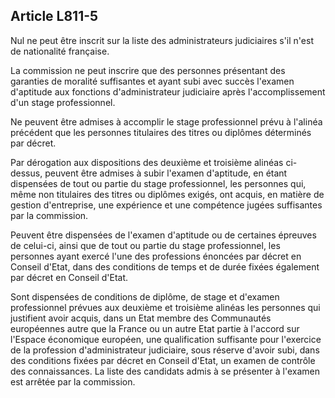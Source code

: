 Article L811-5
----
Nul ne peut être inscrit sur la liste des administrateurs judiciaires s'il n'est
de nationalité française.

La commission ne peut inscrire que des personnes présentant des garanties de
moralité suffisantes et ayant subi avec succès l'examen d'aptitude aux fonctions
d'administrateur judiciaire après l'accomplissement d'un stage professionnel.

Ne peuvent être admises à accomplir le stage professionnel prévu à l'alinéa
précédent que les personnes titulaires des titres ou diplômes déterminés par
décret.

Par dérogation aux dispositions des deuxième et troisième alinéas ci-dessus,
peuvent être admises à subir l'examen d'aptitude, en étant dispensées de tout ou
partie du stage professionnel, les personnes qui, même non titulaires des titres
ou diplômes exigés, ont acquis, en matière de gestion d'entreprise, une
expérience et une compétence jugées suffisantes par la commission.

Peuvent être dispensées de l'examen d'aptitude ou de certaines épreuves de
celui-ci, ainsi que de tout ou partie du stage professionnel, les personnes
ayant exercé l'une des professions énoncées par décret en Conseil d'Etat, dans
des conditions de temps et de durée fixées également par décret en Conseil
d'Etat.

Sont dispensées de conditions de diplôme, de stage et d'examen professionnel
prévues aux deuxième et troisième alinéas les personnes qui justifient avoir
acquis, dans un Etat membre des Communautés européennes autre que la France ou
un autre Etat partie à l'accord sur l'Espace économique européen, une
qualification suffisante pour l'exercice de la profession d'administrateur
judiciaire, sous réserve d'avoir subi, dans des conditions fixées par décret en
Conseil d'Etat, un examen de contrôle des connaissances. La liste des candidats
admis à se présenter à l'examen est arrêtée par la commission.
